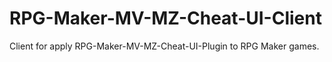 # RPG-Maker-MV-MZ-Cheat-UI-Client
Client for apply RPG-Maker-MV-MZ-Cheat-UI-Plugin to RPG Maker games.
